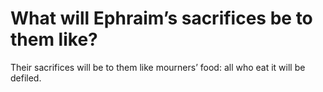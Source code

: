 # What will Ephraim’s sacrifices be to them like?

Their sacrifices will be to them like mourners’ food: all who eat it will be defiled.
